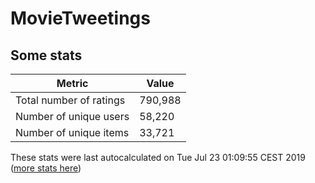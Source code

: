 # MovieTweetings
## Some stats

Metric | Value
--- | ---
Total number of ratings                 | 790,988
Number of unique users                  | 58,220
Number of unique items                  | 33,721
These stats were last autocalculated on Tue Jul 23 01:09:55 CEST 2019  ([more stats here](./stats.md))


